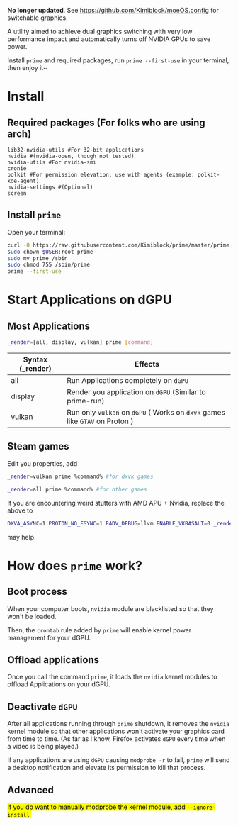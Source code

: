 **No longer updated**. See https://github.com/Kimiblock/moeOS.config for switchable graphics.

A utility aimed to achieve dual graphics switching with very low performance impact and automatically turns off NVIDIA GPUs to save power.

Install `prime` and required packages, run `prime --first-use` in your terminal, then enjoy it~

# Install

## Required packages (For folks who are using arch)

```pacman
lib32-nvidia-utils #For 32-bit applications
nvidia #(nvidia-open, though not tested)
nvidia-utils #For nvidia-smi
cronie
polkit #For permission elevation, use with agents (example: polkit-kde-agent)
nvidia-settings #(Optional)
screen
```

## Install `prime`

Open your terminal:

```bash
curl -O https://raw.githubusercontent.com/Kimiblock/prime/master/prime
sudo chown $USER:root prime
sudo mv prime /sbin
sudo chmod 755 /sbin/prime
prime --first-use
```

# Start Applications on dGPU

## Most Applications

```bash
_render=[all, display, vulkan] prime [command]
```

| Syntax (_render) | Effects                                                      |
| ---------------- | ------------------------------------------------------------ |
| all              | Run Applications completely on `dGPU`                        |
| display          | Render you application on `dGPU` (Similar to prime-run)      |
| vulkan           | Run only `vulkan` on `dGPU`  ( Works on `dxvk` games like `GTAV` on Proton ) |

## Steam games

Edit you properties, add

```bash
_render=vulkan prime %command% #for dxvk games
```

```bash
_render=all prime %command% #for other games
```

If you are encountering weird stutters with AMD APU + Nvidia, replace the above to

```bash
DXVA_ASYNC=1 PROTON_NO_ESYNC=1 RADV_DEBUG=llvm ENABLE_VKBASALT=0 _render=vulkan prime %command%
```

may help.

# How does `prime` work?

## Boot process

When your computer boots, `nvidia` module are blacklisted so that they won't be loaded.

Then, the `crontab` rule added by `prime` will enable kernel power management for your dGPU.

## Offload applications

Once you call the command `prime`, it loads the `nvidia` kernel modules to offload Applications on your dGPU.

## Deactivate `dGPU`

After all applications running through `prime` shutdown, it removes the `nvidia` kernel module so that other applications won't activate your graphics card from time to time. (As far as I know, Firefox activates `dGPU` every time when a video is being played.)

If any applications are using `dGPU` causing `modprobe -r` to fail, `prime` will send a desktop notification and elevate its permission to kill that process.

## Advanced

<mark> If you do want to manually modprobe the kernel module, add `--ignore-install` </mark>
